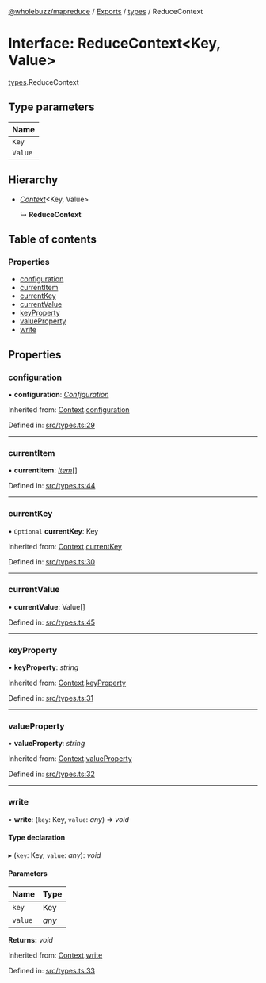 [@wholebuzz/mapreduce](../README.md) / [Exports](../modules.md) / [types](../modules/types.md) / ReduceContext

# Interface: ReduceContext<Key, Value\>

[types](../modules/types.md).ReduceContext

## Type parameters

| Name |
| :------ |
| `Key` |
| `Value` |

## Hierarchy

- [*Context*](types.context.md)<Key, Value\>

  ↳ **ReduceContext**

## Table of contents

### Properties

- [configuration](types.reducecontext.md#configuration)
- [currentItem](types.reducecontext.md#currentitem)
- [currentKey](types.reducecontext.md#currentkey)
- [currentValue](types.reducecontext.md#currentvalue)
- [keyProperty](types.reducecontext.md#keyproperty)
- [valueProperty](types.reducecontext.md#valueproperty)
- [write](types.reducecontext.md#write)

## Properties

### configuration

• **configuration**: [*Configuration*](types.configuration.md)

Inherited from: [Context](types.context.md).[configuration](types.context.md#configuration)

Defined in: [src/types.ts:29](https://github.com/wholebuzz/mapreduce/blob/master/src/types.ts#L29)

___

### currentItem

• **currentItem**: [*Item*](types.item.md)[]

Defined in: [src/types.ts:44](https://github.com/wholebuzz/mapreduce/blob/master/src/types.ts#L44)

___

### currentKey

• `Optional` **currentKey**: Key

Inherited from: [Context](types.context.md).[currentKey](types.context.md#currentkey)

Defined in: [src/types.ts:30](https://github.com/wholebuzz/mapreduce/blob/master/src/types.ts#L30)

___

### currentValue

• **currentValue**: Value[]

Defined in: [src/types.ts:45](https://github.com/wholebuzz/mapreduce/blob/master/src/types.ts#L45)

___

### keyProperty

• **keyProperty**: *string*

Inherited from: [Context](types.context.md).[keyProperty](types.context.md#keyproperty)

Defined in: [src/types.ts:31](https://github.com/wholebuzz/mapreduce/blob/master/src/types.ts#L31)

___

### valueProperty

• **valueProperty**: *string*

Inherited from: [Context](types.context.md).[valueProperty](types.context.md#valueproperty)

Defined in: [src/types.ts:32](https://github.com/wholebuzz/mapreduce/blob/master/src/types.ts#L32)

___

### write

• **write**: (`key`: Key, `value`: *any*) => *void*

#### Type declaration

▸ (`key`: Key, `value`: *any*): *void*

#### Parameters

| Name | Type |
| :------ | :------ |
| `key` | Key |
| `value` | *any* |

**Returns:** *void*

Inherited from: [Context](types.context.md).[write](types.context.md#write)

Defined in: [src/types.ts:33](https://github.com/wholebuzz/mapreduce/blob/master/src/types.ts#L33)
